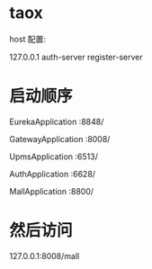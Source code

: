 # taox

host 配置:

127.0.0.1 auth-server register-server

# 启动顺序

EurekaApplication :8848/

GatewayApplication :8008/

UpmsApplication :6513/

AuthApplication :6628/

MallApplication :8800/

# 然后访问 

127.0.0.1:8008/mall

